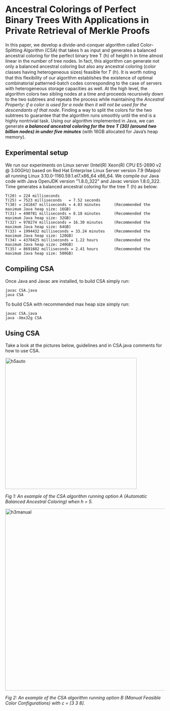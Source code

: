 # Ancestral Colorings of Perfect Binary Trees With Applications in Private Retrieval of Merkle Proofs

In this paper, we develop a divide-and-conquer algorithm called Color-Splitting Algorithm (CSA) that takes h as input and generates a balanced ancestral coloring for the perfect binary tree T (h) of height h in time almost linear in the number of tree nodes. In fact, this algorithm can generate not only a balanced ancestral coloring but also any ancestral coloring (color classes having heterogeneous sizes) feasible for 𝑇 (ℎ). It is worth noting that this flexibility of our algorithm establishes the existence of optimal combinatorial patterned-batch codes corresponding to the case of servers with heterogeneous storage capacities as well. At the high level, the algorithm colors two sibling nodes at a time and proceeds recursively down to the two subtrees and repeats the process while maintaining the *Ancestral Property: if a color is used for a node then it will not be used for the descendants of that node*. Finding a way to split the colors for the two subtrees to guarantee that the algorithm runs smoothly until the end is a highly nontrivial task. Using our algorithm implemented in Java, we can generate ***a balanced ancestral coloring for the tree T (30) (around two billion nodes) in under five minutes*** (with 16GB allocated for Java’s heap memory).

## Experimental setup

We run our experiments on Linux server (Intel(R) Xeon(R) CPU E5-2690 v2 @ 3.00GHz) based on Red Hat Enterprise Linux Server version 7.9 (Maipo)  all running Linux 3.10.0-1160.59.1.el7.x86_64 x86_64. We compile our Java code with Java OpenJDK version "1.8.0_322" and Javac version 1.8.0_322. Time generates a balanced ancestral coloring for the tree T (h) as below:


    T(20) = 224 milliseconds
    T(25) = 7523 milliseconds   = 7.52 seconds
    T(30) = 241847 milliseconds = 4.03 minutes      (Recommended the maximum Java heap size: 16GB)
    T(31) = 490781 milliseconds = 8.18 minutes      (Recommended the maximum Java heap size: 32GB)
    T(32) = 978274 milliseconds = 16.30 minutes     (Recommended the maximum Java heap size: 64GB)
    T(33) = 1994432 milliseconds = 33.24 minutes    (Recommended the maximum Java heap size: 120GB)
    T(34) = 4378425 milliseconds = 1.22 hours       (Recommended the maximum Java heap size: 240GB)
    T(35) = 8691602 milliseconds = 2.41 hours       (Recommended the maximum Java heap size: 500GB)

## Compiling CSA
Once Java and Javac are installed, to build CSA simply run:

    javac CSA.java
    java CSA

To build CSA with recommended max heap size simply run:

    javac CSA.java
    java -Xmx32g CSA

## Using CSA

Take a look at the pictures below, guidelines and in CSA.java comments for how to use CSA.  

<img width="415" alt="h5auto" src="https://user-images.githubusercontent.com/102839948/161372568-85df8aed-6424-4977-9853-722879624efe.png">

*Fig 1: An example of the CSA algorithm running option A (Automatic Balanced Ancestral Coloring) when h = 5.*


<img width="575" alt="h3manual" src="https://user-images.githubusercontent.com/102839948/161372572-773c693e-bd18-4a97-b979-00bbc393fce9.png">

*Fig 2: An example of the CSA algorithm running option B (Manual Feasible Color Configurations) with c = [3 3 8].*
